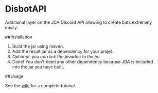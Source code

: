 # DisbotAPI
Additional layer on the JDA Discord API allowing to create bots extremely easily.

##Installation

1. Build the jar using maven.
2. Add the result jar as a dependency for your projet.
3. *Optional: you can link the javadoc to the jar.*
4. Done! You don't need any other dependency because JDA is included into the jar you have built.

##Usage

See the [wiki](https://github.com/ImAFlyingPancake/DisbotAPI/wiki) for a complete tutorial.

